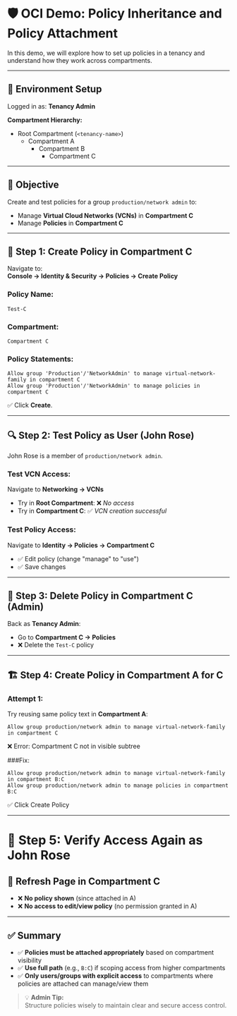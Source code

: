 # 🛡️ OCI Demo: Policy Inheritance and Policy Attachment

In this demo, we will explore how to set up policies in a tenancy and understand how they work across compartments.

---

## 🧭 Environment Setup

Logged in as: **Tenancy Admin**

**Compartment Hierarchy:**
- Root Compartment (`<tenancy-name>`)
  - Compartment A
    - Compartment B
      - Compartment C

---

## 🎯 Objective

Create and test policies for a group `production/network admin` to:
- Manage **Virtual Cloud Networks (VCNs)** in **Compartment C**
- Manage **Policies** in **Compartment C**

---

## 📝 Step 1: Create Policy in Compartment C

Navigate to:  
**Console → Identity & Security → Policies → Create Policy**

### Policy Name:
`Test-C`

### Compartment:
`Compartment C`

### Policy Statements:
```text
Allow group 'Production'/'NetworkAdmin' to manage virtual-network-family in compartment C
Allow group 'Production'/'NetworkAdmin' to manage policies in compartment C
```

✅ Click **Create**.

---

## 🔍 Step 2: Test Policy as User (John Rose)

John Rose is a member of `production/network admin`.

### Test VCN Access:
Navigate to **Networking → VCNs**

- Try in **Root Compartment**: ❌ *No access*
- Try in **Compartment C**: ✅ *VCN creation successful*

### Test Policy Access:
Navigate to **Identity → Policies → Compartment C**

- ✅ Edit policy (change "manage" to "use")
- ✅ Save changes

---

## 🧹 Step 3: Delete Policy in Compartment C (Admin)

Back as **Tenancy Admin**:

- Go to **Compartment C → Policies**
- ❌ Delete the `Test-C` policy

---

## 🏗️ Step 4: Create Policy in Compartment A for C

### Attempt 1:
Try reusing same policy text in **Compartment A**:

```text
Allow group production/network admin to manage virtual-network-family in compartment C
```

❌ Error: Compartment C not in visible subtree

###Fix:
```text
Allow group production/network admin to manage virtual-network-family in compartment B:C
Allow group production/network admin to manage policies in compartment B:C
```

✅ Click Create Policy

---

# 🔁 Step 5: Verify Access Again as John Rose

## 🔄 Refresh Page in Compartment C

- ❌ **No policy shown** (since attached in A)
- ❌ **No access to edit/view policy** (no permission granted in A)

---

## ✅ Summary

- ✅ **Policies must be attached appropriately** based on compartment visibility
- ✅ **Use full path** (e.g., `B:C`) if scoping access from higher compartments
- ✅ **Only users/groups with explicit access** to compartments where policies are attached can manage/view them

> 💡 **Admin Tip:**  
Structure policies wisely to maintain clear and secure access control.
